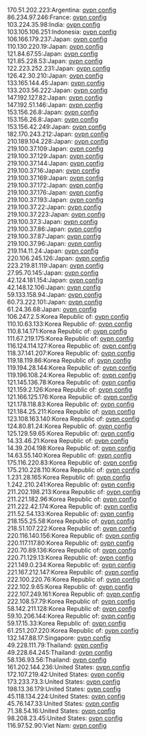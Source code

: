 170.51.202.223:Argentina: [ovpn config](vpn/170_51_202_223.ovpn)  
86.234.97.246:France: [ovpn config](vpn/86_234_97_246.ovpn)  
103.224.35.98:India: [ovpn config](vpn/103_224_35_98.ovpn)  
103.105.106.251:Indonesia: [ovpn config](vpn/103_105_106_251.ovpn)  
106.166.179.237:Japan: [ovpn config](vpn/106_166_179_237.ovpn)  
110.130.220.19:Japan: [ovpn config](vpn/110_130_220_19.ovpn)  
121.84.67.55:Japan: [ovpn config](vpn/121_84_67_55.ovpn)  
121.85.228.53:Japan: [ovpn config](vpn/121_85_228_53.ovpn)  
122.223.252.231:Japan: [ovpn config](vpn/122_223_252_231.ovpn)  
126.42.30.210:Japan: [ovpn config](vpn/126_42_30_210.ovpn)  
133.165.144.45:Japan: [ovpn config](vpn/133_165_144_45.ovpn)  
133.203.56.222:Japan: [ovpn config](vpn/133_203_56_222.ovpn)  
147.192.127.82:Japan: [ovpn config](vpn/147_192_127_82.ovpn)  
147.192.51.146:Japan: [ovpn config](vpn/147_192_51_146.ovpn)  
153.156.26.8:Japan: [ovpn config](vpn/153_156_26_8.ovpn)  
153.156.26.8:Japan: [ovpn config](vpn/153_156_26_8.ovpn)  
153.156.42.249:Japan: [ovpn config](vpn/153_156_42_249.ovpn)  
182.170.243.212:Japan: [ovpn config](vpn/182_170_243_212.ovpn)  
210.189.104.228:Japan: [ovpn config](vpn/210_189_104_228.ovpn)  
219.100.37.109:Japan: [ovpn config](vpn/219_100_37_109.ovpn)  
219.100.37.129:Japan: [ovpn config](vpn/219_100_37_129.ovpn)  
219.100.37.144:Japan: [ovpn config](vpn/219_100_37_144.ovpn)  
219.100.37.16:Japan: [ovpn config](vpn/219_100_37_16.ovpn)  
219.100.37.169:Japan: [ovpn config](vpn/219_100_37_169.ovpn)  
219.100.37.172:Japan: [ovpn config](vpn/219_100_37_172.ovpn)  
219.100.37.176:Japan: [ovpn config](vpn/219_100_37_176.ovpn)  
219.100.37.193:Japan: [ovpn config](vpn/219_100_37_193.ovpn)  
219.100.37.22:Japan: [ovpn config](vpn/219_100_37_22.ovpn)  
219.100.37.223:Japan: [ovpn config](vpn/219_100_37_223.ovpn)  
219.100.37.3:Japan: [ovpn config](vpn/219_100_37_3.ovpn)  
219.100.37.86:Japan: [ovpn config](vpn/219_100_37_86.ovpn)  
219.100.37.87:Japan: [ovpn config](vpn/219_100_37_87.ovpn)  
219.100.37.96:Japan: [ovpn config](vpn/219_100_37_96.ovpn)  
219.114.11.24:Japan: [ovpn config](vpn/219_114_11_24.ovpn)  
220.106.245.126:Japan: [ovpn config](vpn/220_106_245_126.ovpn)  
223.219.81.119:Japan: [ovpn config](vpn/223_219_81_119.ovpn)  
27.95.70.145:Japan: [ovpn config](vpn/27_95_70_145.ovpn)  
42.124.181.154:Japan: [ovpn config](vpn/42_124_181_154.ovpn)  
42.148.12.106:Japan: [ovpn config](vpn/42_148_12_106.ovpn)  
59.133.158.94:Japan: [ovpn config](vpn/59_133_158_94.ovpn)  
60.73.222.101:Japan: [ovpn config](vpn/60_73_222_101.ovpn)  
61.24.36.68:Japan: [ovpn config](vpn/61_24_36_68.ovpn)  
106.247.2.5:Korea Republic of: [ovpn config](vpn/106_247_2_5.ovpn)  
110.10.63.133:Korea Republic of: [ovpn config](vpn/110_10_63_133.ovpn)  
110.8.14.171:Korea Republic of: [ovpn config](vpn/110_8_14_171.ovpn)  
111.67.219.175:Korea Republic of: [ovpn config](vpn/111_67_219_175.ovpn)  
116.124.114.127:Korea Republic of: [ovpn config](vpn/116_124_114_127.ovpn)  
118.37.141.207:Korea Republic of: [ovpn config](vpn/118_37_141_207.ovpn)  
119.18.119.86:Korea Republic of: [ovpn config](vpn/119_18_119_86.ovpn)  
119.194.28.144:Korea Republic of: [ovpn config](vpn/119_194_28_144.ovpn)  
119.196.108.24:Korea Republic of: [ovpn config](vpn/119_196_108_24.ovpn)  
121.145.136.78:Korea Republic of: [ovpn config](vpn/121_145_136_78.ovpn)  
121.159.2.126:Korea Republic of: [ovpn config](vpn/121_159_2_126.ovpn)  
121.166.125.176:Korea Republic of: [ovpn config](vpn/121_166_125_176.ovpn)  
121.178.118.83:Korea Republic of: [ovpn config](vpn/121_178_118_83.ovpn)  
121.184.25.211:Korea Republic of: [ovpn config](vpn/121_184_25_211.ovpn)  
123.108.163.140:Korea Republic of: [ovpn config](vpn/123_108_163_140.ovpn)  
124.80.81.24:Korea Republic of: [ovpn config](vpn/124_80_81_24.ovpn)  
125.129.59.65:Korea Republic of: [ovpn config](vpn/125_129_59_65.ovpn)  
14.33.46.21:Korea Republic of: [ovpn config](vpn/14_33_46_21.ovpn)  
14.39.204.198:Korea Republic of: [ovpn config](vpn/14_39_204_198.ovpn)  
14.63.55.140:Korea Republic of: [ovpn config](vpn/14_63_55_140.ovpn)  
175.116.220.83:Korea Republic of: [ovpn config](vpn/175_116_220_83.ovpn)  
175.210.228.110:Korea Republic of: [ovpn config](vpn/175_210_228_110.ovpn)  
1.231.28.165:Korea Republic of: [ovpn config](vpn/1_231_28_165.ovpn)  
1.242.210.241:Korea Republic of: [ovpn config](vpn/1_242_210_241.ovpn)  
211.202.198.213:Korea Republic of: [ovpn config](vpn/211_202_198_213.ovpn)  
211.221.182.96:Korea Republic of: [ovpn config](vpn/211_221_182_96.ovpn)  
211.222.42.174:Korea Republic of: [ovpn config](vpn/211_222_42_174.ovpn)  
211.52.54.133:Korea Republic of: [ovpn config](vpn/211_52_54_133.ovpn)  
218.155.25.58:Korea Republic of: [ovpn config](vpn/218_155_25_58.ovpn)  
218.51.107.222:Korea Republic of: [ovpn config](vpn/218_51_107_222.ovpn)  
220.116.140.156:Korea Republic of: [ovpn config](vpn/220_116_140_156.ovpn)  
220.117.117.80:Korea Republic of: [ovpn config](vpn/220_117_117_80.ovpn)  
220.70.89.136:Korea Republic of: [ovpn config](vpn/220_70_89_136.ovpn)  
220.71.129.13:Korea Republic of: [ovpn config](vpn/220_71_129_13.ovpn)  
221.149.0.234:Korea Republic of: [ovpn config](vpn/221_149_0_234.ovpn)  
221.167.212.147:Korea Republic of: [ovpn config](vpn/221_167_212_147.ovpn)  
222.100.220.76:Korea Republic of: [ovpn config](vpn/222_100_220_76.ovpn)  
222.102.9.65:Korea Republic of: [ovpn config](vpn/222_102_9_65.ovpn)  
222.107.249.161:Korea Republic of: [ovpn config](vpn/222_107_249_161.ovpn)  
222.108.57.79:Korea Republic of: [ovpn config](vpn/222_108_57_79.ovpn)  
58.142.211.128:Korea Republic of: [ovpn config](vpn/58_142_211_128.ovpn)  
59.10.206.144:Korea Republic of: [ovpn config](vpn/59_10_206_144.ovpn)  
59.17.15.33:Korea Republic of: [ovpn config](vpn/59_17_15_33.ovpn)  
61.251.207.220:Korea Republic of: [ovpn config](vpn/61_251_207_220.ovpn)  
132.147.88.17:Singapore: [ovpn config](vpn/132_147_88_17.ovpn)  
49.228.111.79:Thailand: [ovpn config](vpn/49_228_111_79.ovpn)  
49.228.64.245:Thailand: [ovpn config](vpn/49_228_64_245.ovpn)  
58.136.93.56:Thailand: [ovpn config](vpn/58_136_93_56.ovpn)  
161.202.144.236:United States: [ovpn config](vpn/161_202_144_236.ovpn)  
172.107.219.42:United States: [ovpn config](vpn/172_107_219_42.ovpn)  
173.233.73.3:United States: [ovpn config](vpn/173_233_73_3.ovpn)  
198.13.36.179:United States: [ovpn config](vpn/198_13_36_179.ovpn)  
45.118.134.224:United States: [ovpn config](vpn/45_118_134_224.ovpn)  
45.76.147.33:United States: [ovpn config](vpn/45_76_147_33.ovpn)  
71.38.54.16:United States: [ovpn config](vpn/71_38_54_16.ovpn)  
98.208.23.45:United States: [ovpn config](vpn/98_208_23_45.ovpn)  
116.97.52.90:Viet Nam: [ovpn config](vpn/116_97_52_90.ovpn)  
